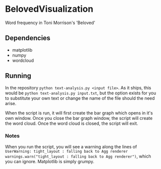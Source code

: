 # BelovedVisualization
Word frequency in Toni Morrison's 'Beloved'

## Dependencies
 - matplotlib
 - numpy
 - wordcloud

## Running
In the repository `python text-analysis.py <input file>`. As it ships, this would be `python text-analysis.py input.txt`, but the option exists for you to substitute your own text or change the name of the file should the need arise.

When the script is run, it will first create the bar graph which opens in it's own window. Once you close the bar graph window, the script will create the word cloud. Once the word cloud is closed, the script will exit.

### Notes
When you run the script, you will see a warning along the lines of `UserWarning: tight_layout : falling back to Agg renderer
warnings.warn("tight_layout : falling back to Agg renderer")`, which you can ignore. Matplotlib is simply grumpy.
